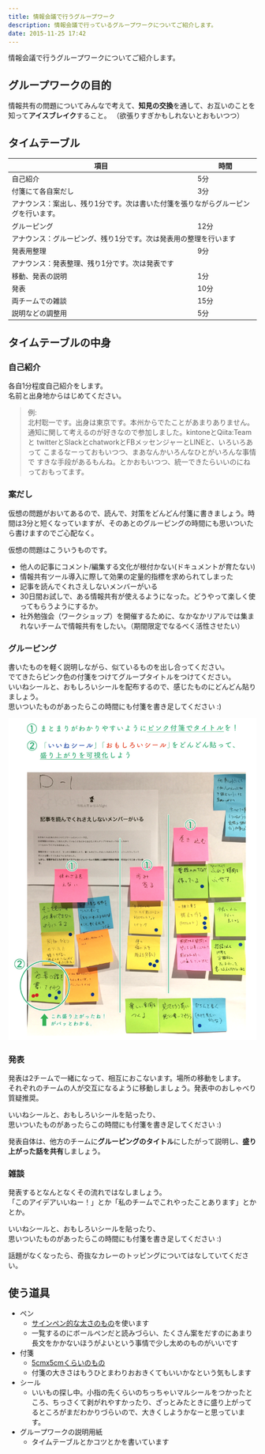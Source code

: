 ```yaml
---
title: 情報会議で行うグループワーク
description: 情報会議で行っているグループワークについてご紹介します。
date: 2015-11-25 17:42
---
```


情報会議で行うグループワークについてご紹介します。

## グループワークの目的
情報共有の問題についてみんなで考えて、**知見の交換**を通して、お互いのことを知って**アイスブレイク**すること。
（欲張りすぎかもしれないとおもいつつ）

## タイムテーブル

<table>
<thead>
<tr>
<th>項目</th>
<th>時間</th>
</tr>
</thead>
<tbody>
<tr><td>自己紹介</td><td>5分</td></tr>
<tr><td>付箋にて各自案だし</td><td>3分</td></tr>
<tr><td colspan='2'>アナウンス：案出し、残り1分です。次は書いた付箋を張りながらグルーピングを行います。</td></tr>
<tr><td>グルーピング</td><td>12分</td></tr>
<tr><td colspan='2'>アナウンス：グルーピング、残り1分です。次は発表用の整理を行います</td></tr>
<tr><td>発表用整理</td><td>9分</td></tr>
<tr><td colspan='2'>アナウンス：発表整理、残り1分です。次は発表です</td></tr>
<tr><td>移動、発表の説明</td><td>1分</td></tr>
<tr><td>発表</td><td>10分</td></tr>
<tr><td>両チームでの雑談</td><td>15分</td></tr>
<tr><td>説明などの調整用</td><td>5分</td></tr>
</tbody>
</table>


## タイムテーブルの中身

### 自己紹介
各自1分程度自己紹介をします。  
名前と出身地からはじめてください。

> 例:  
> 北村聡一です。出身は東京です。本州からでたことがあまりありません。
> 通知に関して考えるのが好きなので参加しました。kintoneとQiita:Teamと
> twitterとSlackとchatworkとFBメッセンジャーとLINEと、いろいろあって
> こまるなーっておもいつつ、まあなんかいろんなひとがいろんな事情で
> すきな手段があるもんね。とかおもいつつ、統一できたらいいのにねっておもってます。

### 案だし
仮想の問題がおいてあるので、読んで、対策をどんどん付箋に書きましょう。時間は3分と短くなっていますが、そのあとのグルーピングの時間にも思いついたら書けますのでご心配なく。

仮想の問題はこういうものです。

- 他人の記事にコメント/編集する文化が根付かない(ドキュメントが育たない)
- 情報共有ツール導入に際して効果の定量的指標を求められてしまった
- 記事を読んでくれさえしないメンバーがいる
- 30日間お試しで、ある情報共有が使えるようになった。どうやって楽しく使ってもらうようにするか。
- 社外勉強会（ワークショップ）を開催するために、なかなかリアルでは集まれないチームで情報共有をしたい。（期間限定でなるべく活性させたい）

### グルーピング
書いたものを軽く説明しながら、似ているものを出し合ってください。  
でてきたらピンク色の付箋をつけてグループタイトルをつけてください。  
いいねシールと、おもしろいシールを配布するので、感じたものにどんどん貼りましょう。  
思いついたものがあったらこの時間にも付箋を書き足してください :)

![](/assets/images/tips/grouping-image.png)

### 発表
発表は2チームで一緒になって、相互におこないます。場所の移動をします。  
それぞれのチームの人が交互になるように移動しましょう。発表中のおしゃべり質疑推奨。

いいねシールと、おもしろいシールを貼ったり、  
思いついたものがあったらこの時間にも付箋を書き足してください :)

発表自体は、他方のチームに**グルーピングのタイトル**にしたがって説明し、**盛り上がった話を共有**しましょう。

### 雑談
発表するとなんとなくその流れではなしましょう。  
「このアイデアいいねー！」とか「私のチームでこれやったことあります」とかとか。

いいねシールと、おもしろいシールを貼ったり、  
思いついたものがあったらこの時間にも付箋を書き足してください :)

話題がなくなったら、奇抜なカレーのトッピングについてはなしていてください。

## 使う道具
- ペン
    - [サインペン的な太さのもの](http://www.amazon.co.jp/dp/B001MT8802)を使います
    - 一覧するのにボールペンだと読みづらい、たくさん案をだすのにあまり長文をかかないほうがよいという事情で少し太めのものがいいです
- 付箋
    - [5cmx5cmくらいのもの](http://www.amazon.co.jp/dp/B0013N1TWG)
    - 付箋の大きさはもうひとまわりおおきくてもいいかなという気もします
- シール
    - いいもの探し中。小指の先くらいのちっちゃいマルシールをつかったところ、ちっさくて剥がれやすかったり、ざっとみたときに盛り上がってるところがまだわかりづらいので、大きくしようかなーと思っています。
- グループワークの説明用紙
    - タイムテーブルとかコツとかを書いています

